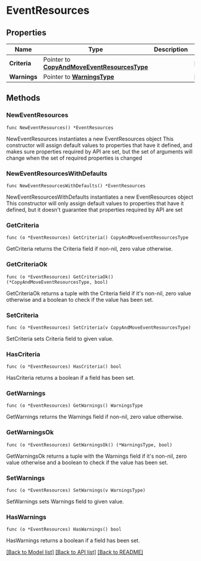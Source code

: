 # EventResources

## Properties

Name | Type | Description | Notes
------------ | ------------- | ------------- | -------------
**Criteria** | Pointer to [**CopyAndMoveEventResourcesType**](CopyAndMoveEventResourcesType.md) |  | [optional] 
**Warnings** | Pointer to [**WarningsType**](WarningsType.md) |  | [optional] 

## Methods

### NewEventResources

`func NewEventResources() *EventResources`

NewEventResources instantiates a new EventResources object
This constructor will assign default values to properties that have it defined,
and makes sure properties required by API are set, but the set of arguments
will change when the set of required properties is changed

### NewEventResourcesWithDefaults

`func NewEventResourcesWithDefaults() *EventResources`

NewEventResourcesWithDefaults instantiates a new EventResources object
This constructor will only assign default values to properties that have it defined,
but it doesn't guarantee that properties required by API are set

### GetCriteria

`func (o *EventResources) GetCriteria() CopyAndMoveEventResourcesType`

GetCriteria returns the Criteria field if non-nil, zero value otherwise.

### GetCriteriaOk

`func (o *EventResources) GetCriteriaOk() (*CopyAndMoveEventResourcesType, bool)`

GetCriteriaOk returns a tuple with the Criteria field if it's non-nil, zero value otherwise
and a boolean to check if the value has been set.

### SetCriteria

`func (o *EventResources) SetCriteria(v CopyAndMoveEventResourcesType)`

SetCriteria sets Criteria field to given value.

### HasCriteria

`func (o *EventResources) HasCriteria() bool`

HasCriteria returns a boolean if a field has been set.

### GetWarnings

`func (o *EventResources) GetWarnings() WarningsType`

GetWarnings returns the Warnings field if non-nil, zero value otherwise.

### GetWarningsOk

`func (o *EventResources) GetWarningsOk() (*WarningsType, bool)`

GetWarningsOk returns a tuple with the Warnings field if it's non-nil, zero value otherwise
and a boolean to check if the value has been set.

### SetWarnings

`func (o *EventResources) SetWarnings(v WarningsType)`

SetWarnings sets Warnings field to given value.

### HasWarnings

`func (o *EventResources) HasWarnings() bool`

HasWarnings returns a boolean if a field has been set.


[[Back to Model list]](../README.md#documentation-for-models) [[Back to API list]](../README.md#documentation-for-api-endpoints) [[Back to README]](../README.md)


